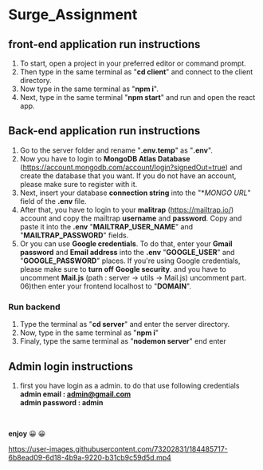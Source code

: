# Surge_Assignment

## front-end application run instructions

01) To start, open a project in your preferred editor or command prompt.
02) Then type in the same terminal as "**cd client**" and connect to the client directory.
03) Now type in the same terminal as "**npm i**".
04) Next, type in the same terminal "**npm start**" and run and open the react app.


## Back-end application run instructions

01) Go to the server folder and rename "**.env.temp**" as "**.env**".
02) Now you have to login to **MongoDB Atlas Database** (https://account.mongodb.com/account/login?signedOut=true) and create the database that you want. If you do not have an account, please make sure to register with it.
03) Next, insert your database **connection string** into the "**MONGO URL*" field of the **.env** file. 
04) After that, you have to login to your **malitrap** (https://mailtrap.io/) account and copy the mailtrap **username** and **password**. Copy and paste it into the **.env** "**MAILTRAP_USER_NAME**" and "**MAILTRAP_PASSWORD**" fields.
05) Or you can use **Google credentials**. To do that, enter your **Gmail password** and **Email address** into the **.env** "**GOOGLE_USER**" and "**GOOGLE_PASSWORD**" places. If you're using Google credentials, please make sure to **turn off** **Google security**. and you have to uncomment **Mail.js** (path : server -> utils -> Mail.js) uncomment part. 
06)then enter your frontend localhost to "**DOMAIN**".

### Run backend

01) Type the terminal as "**cd server**" and enter the server directory.
02) Now, type in the same terminal as "**npm i**" 
03) Finaly, type the same terminal as "**nodemon server**" end enter

## Admin login instructions

1. first you have login as a admin. to do that use following credentials<br/>
   **admin email : admin@gmail.com**<br/>
   **admin password : admin**
<br/>

**enjoy** :grinning: :grinning: 

https://user-images.githubusercontent.com/73202831/184485717-6b8ead09-6d18-4b9a-9220-b31cb9c59d5d.mp4
